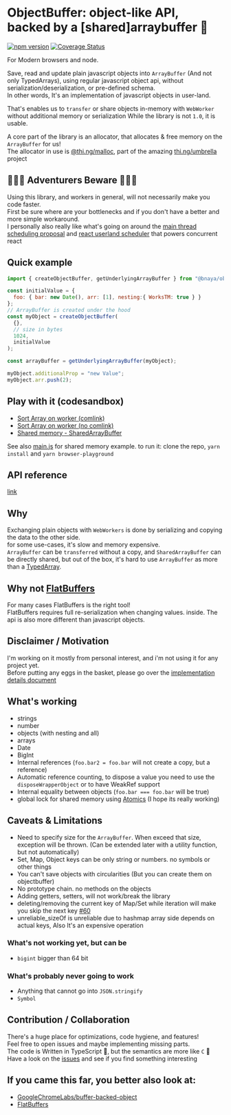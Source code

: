 # ObjectBuffer: object-like API, backed by a [shared]arraybuffer 👀

[![npm version](https://badge.fury.io/js/%40bnaya%2Fobjectbuffer.svg)](https://badge.fury.io/js/%40bnaya%2Fobjectbuffer)
[![Coverage Status](https://coveralls.io/repos/github/Bnaya/objectbuffer/badge.svg)](https://coveralls.io/github/Bnaya/objectbuffer)

For Modern browsers and node.

Save, read and update plain javascript objects into `ArrayBuffer` (And not only TypedArrays),  using regular javascript object api, without serialization/deserialization, or pre-defined schema.  
In other words, It's an implementation of javascript objects in user-land.

That's enables us to `transfer` or share objects in-memory with `WebWorker` without additional memory or serialization
While the library is not `1.0`, it is usable. 

A core part of the library is an allocator, that allocates & free memory on the `ArrayBuffer` for us!  
The allocator in use is [@thi.ng/malloc](https://www.npmjs.com/package/@thi.ng/malloc), part of the amazing [thi.ng/umbrella](https://github.com/thi-ng/umbrella) project

## 🐉🐉🐉 Adventurers Beware 🐉🐉🐉
Using this library, and workers in general, will not necessarily make you code faster.  
First be sure where are your bottlenecks and if you don't have a better and more simple workaround.  
I personally also really like what's going on around the [main thread scheduling proposal](https://github.com/WICG/main-thread-scheduling) and [react userland scheduler](https://www.npmjs.com/package/scheduler) that powers concurrent react

## Quick example

```js
import { createObjectBuffer, getUnderlyingArrayBuffer } from "@bnaya/objectbuffer";

const initialValue = {
  foo: { bar: new Date(), arr: [1], nesting:{ WorksTM: true } }
};
// ArrayBuffer is created under the hood
const myObject = createObjectBuffer(
  {},
  // size in bytes
  1024,
  initialValue
);

const arrayBuffer = getUnderlyingArrayBuffer(myObject);

myObject.additionalProp = "new Value";
myObject.arr.push(2);

```

## Play with it (codesandbox)

* [Sort Array on worker (comlink)](https://codesandbox.io/s/objectbuffer-comlink-demo-sort-array-on-webworker-no-data-copy-vkpqp?expanddevtools=1&fontsize=14&hidenavigation=1&module=%2Fsrc%2Findex.ts)
* [Sort Array on worker (no comlink)](https://codesandbox.io/s/objectbuffer-demo-sort-array-on-webworker-no-data-copy-52xiw?expanddevtools=1&fontsize=14&hidenavigation=1&module=%2Fsrc%2Findex.ts)
* [Shared memory - SharedArrayBuffer](https://codesandbox.io/s/objectbuffer-demo-sharedarraybuffer-tf3il?fontsize=14&module=%2Fsrc%2Findex.ts)

See also [main.js](playground/main.js) for shared memory example.
to run it: clone the repo, `yarn install` and `yarn browser-playground`

## API reference

[link](docs/generated/README.md)

## Why

Exchanging plain objects with `WebWorkers` is done by serializing and copying the data to the other side.  
for some use-cases, it's slow and memory expensive.  
`ArrayBuffer` can be `transferred` without a copy, and `SharedArrayBuffer` can be directly shared, but out of the box, it's hard to use `ArrayBuffer` as more than a [TypedArray](https://developer.mozilla.org/en-US/docs/Web/JavaScript/Typed_arrays).  

## Why not [FlatBuffers](https://github.com/google/flatbuffers)

For many cases FlatBuffers is the right tool!  
FlatBuffers requires full re-serialization when changing values. inside. The api is also more different than javascript objects.

## Disclaimer / Motivation

I'm working on it mostly from personal interest, and i'm not using it for any project yet.  
Before putting any eggs in the basket, please go over the [implementation details document](docs/implementationDetails.md)

## What's working

* strings
* number
* objects (with nesting and all)
* arrays
* Date
* BigInt
* Internal references (`foo.bar2 = foo.bar` will not create a copy, but a reference)
* Automatic reference counting, to dispose a value you need to use the `disposeWrapperObject` or to have WeakRef support
* Internal equality between objects (`foo.bar === foo.bar` will be true)
* global lock for shared memory using [Atomics](https://developer.mozilla.org/en-US/docs/Web/JavaScript/Reference/Global_Objects/Atomics) (I hope its really working)

## Caveats & Limitations

* Need to specify size for the `ArrayBuffer`. When exceed that size, exception will be thrown. (Can be extended later with a utility function, but not automatically)
* Set, Map, Object keys can be only string or numbers. no symbols or other things
* You can't save objects with circularities (But you can create them on objectbuffer)
* No prototype chain. no methods on the objects
* Adding getters, setters, will not work/break the library
* deleting/removing the current key of Map/Set while iteration will make you skip the next key [#60](https://github.com/Bnaya/objectbuffer/issues/60)
* unreliable_sizeOf is unreliable due to hashmap array side depends on actual keys, Also It's an expensive operation

### What's not working yet, but can be

* `bigint` bigger than 64 bit

### What's probably never going to work

* Anything that cannot go into `JSON.stringify`
* `Symbol`

## Contribution / Collaboration

There's a huge place for optimizations, code hygiene, and features!  
Feel free to open issues and maybe implementing missing parts.  
The code is Written in TypeScript 🦾, but the semantics are more like `C` 🥵   
Have a look on the [issues](https://github.com/Bnaya/objectbuffer/issues) and see if you find something interesting


## If you came this far, you better also look at:
* [GoogleChromeLabs/buffer-backed-object](https://github.com/GoogleChromeLabs/buffer-backed-object#readme) 
* [FlatBuffers](https://google.github.io/flatbuffers/flatbuffers_guide_use_javascript.html)

